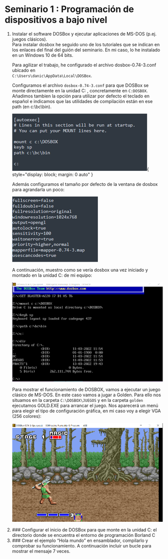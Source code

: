 # Seminario 1 : Programación de dispositivos a bajo nivel


<ol>
  <li> Instalar el software DOSBox y ejecutar aplicaciones de MS-DOS (p.ej. juegos clásicos). </li>
  Para instalar dosbox he seguido uno de los tutoriales que se indican en los enlaces del final del guión
  del seminario. En mi caso, lo he instalado en un Windows 10 de 64 bits.
  
  Para agilizar el trabajo, he configurado el archivo dosbox-0.74-3.conf ubicado en   
 `C:\Users\danic\AppData\Local\DOSBox`. 
  
  Configuramos el archivo `dosbox-0.74-3.conf` para que DOSBox se monte directamente en la unidad C: , 
  concretamente en `C:DOSBOX`. Añadimos tambien la opción para utilizar por defecto el teclado en español e
  indicamos que las utilidades de compilación están en ese path (en c:\bc\bin).
  
  ![](img/captura_1.png){ style="display: block; margin: 0 auto" }
  
  Además configuramos el tamaño por defecto de la ventana de dosbox para agrandarla un poco:


  ![](img/captura_2.png)

  A continuación, muestro como se vería dosbox una vez iniciado y montado en la unidad C: de mi 
  equipo:

  ![](img/captura_3.png)

  Para mostrar el funcionamiento de DOSBOX, vamos a ejecutar un juego clásico de MS-DOS. En este caso
  vamos a jugar a Golden. Para ello nos situamos en la carpeta `C:\DOSBOX\JUEGOS` y en la carpeta `golden`
  ejecutamos GOLD.EXE para arrancar el juego. Nos aparecerá un menú para elegir el tipo de configuración
  gráfica, en mi caso voy a elegir VGA (256 colores):

  ![](img/captura_4.png)

  
  <li> ### Configurar el inicio de DOSBox para que monte en la unidad C: el directorio donde se 
encuentra el entorno de programación Borland C </li>
  <li>### Crear el ejemplo “Hola mundo” en ensamblador, compilarlo y comprobar su 
funcionamiento. A continuación incluir un bucle para mostrar el mensaje 7 veces.</li>
</ol>
